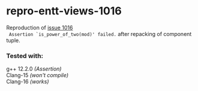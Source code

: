 # repro-entt-views-1016
Reproduction of [issue 1016](https://github.com/skypjack/entt/issues/1016)  
``` Assertion `is_power_of_two(mod)' failed.``` after repacking of component tuple.

### Tested with:  
  g++ 12.2.0 *(Assertion)*  
  Clang-15 *(won't compile)*  
  Clang-16 *(works)*  
